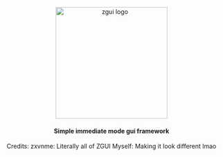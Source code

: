 <div align="center">
<img width="258" src="resources/zgui.png" alt="zgui logo">
<h4>Simple immediate mode gui framework</h4>
Credits:
zxvnme: Literally all of ZGUI
Myself: Making it look different lmao
